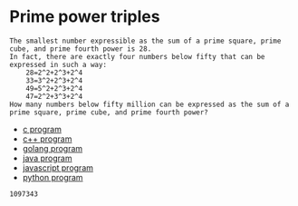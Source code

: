 # Prime power triples

```
The smallest number expressible as the sum of a prime square, prime cube, and prime fourth power is 28.
In fact, there are exactly four numbers below fifty that can be expressed in such a way:
    28=2^2+2^3+2^4
    33=3^2+2^3+2^4
    49=5^2+2^3+2^4
    47=2^2+3^3+2^4
How many numbers below fifty million can be expressed as the sum of a prime square, prime cube, and prime fourth power?
```

* [c program](Problem087.c)
* [c++ program](Problem087.cpp)
* [golang program](Problem087.go)
* [java program](Problem087.java)
* [javascript program](Problem087.js)
* [python program](Problem087.py)

```
1097343
```
